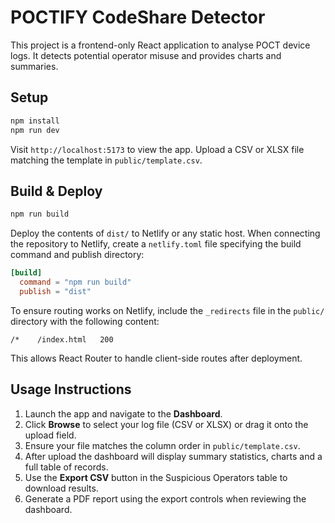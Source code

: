 # POCTIFY CodeShare Detector

This project is a frontend-only React application to analyse POCT device logs.
It detects potential operator misuse and provides charts and summaries.

## Setup

```bash
npm install
npm run dev
```

Visit `http://localhost:5173` to view the app. Upload a CSV or XLSX file
matching the template in `public/template.csv`.

## Build & Deploy

```bash
npm run build
```

Deploy the contents of `dist/` to Netlify or any static host.
When connecting the repository to Netlify, create a `netlify.toml` file specifying the build command and publish directory:

```toml
[build]
  command = "npm run build"
  publish = "dist"
```


To ensure routing works on Netlify, include the `_redirects` file in the `public/` directory with the following content:
```
/*    /index.html   200
```
This allows React Router to handle client-side routes after deployment.

## Usage Instructions

1. Launch the app and navigate to the **Dashboard**.
2. Click **Browse** to select your log file (CSV or XLSX) or drag it onto the upload field.
3. Ensure your file matches the column order in `public/template.csv`.
4. After upload the dashboard will display summary statistics, charts and a full table of records.
5. Use the **Export CSV** button in the Suspicious Operators table to download results.
6. Generate a PDF report using the export controls when reviewing the dashboard.
